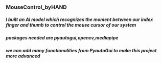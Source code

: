 ### MouseControl_byHAND
##### I built an Al model which recognizes the moment between our index finger and thumb to control the mouse cursor of our system
##### packages needed are pyautogui,opencv,mediapipe
##### we can add many functionalities from PyautoGui to make this project more advanced
